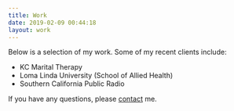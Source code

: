 ```yaml
---
title: Work
date: 2019-02-09 00:44:18
layout: work
---
```

Below is a selection of my work. Some of my recent clients include:

* KC Marital Therapy
* Loma Linda University (School of Allied Health)
* Southern California Public Radio

If you have any questions, please [contact](/contact/) me.
